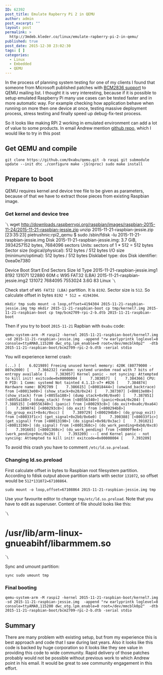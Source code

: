 ```yaml
---
ID: 62392
post_title: Emulate Rapberry Pi 2 in QEMU
author: admin
post_excerpt: ""
layout: post
permalink: >
  http://3mdeb.kleder.co/linux/emulate-rapberry-pi-2-in-qemu/
published: true
post_date: 2015-12-30 23:02:30
tags: [ ]
categories:
  - Linux
  - Embedded
  - QEMU
---
```

In the process of planning system testing for one of my clients I found that someone from Microsoft published patches with [BCM2836 support][1] to QEMU mailing list. I thought it is very interesting, because if it is possible to setup emulated Raspberry Pi many use cases can be tested faster and in more automatic way. For example checking how application behave when running on more then one device at once, testing massive deployment process, stress testing and finally speed up debug-fix-test process.

So it looks like making RPi 2 working in emulated environment can add a lot of value to some products. In email Andrew mention [github repo][2], which I would like to try in this post

## Get QEMU and compile

`git clone https://github.com/0xabu/qemu.git -b raspi
git submodule update --init dtc
./configure
make -j$(nproc)
sudo make install`

## Prepare to boot

QEMU requires kernel and device tree file to be given as parameters, because of that we have to extract those pieces from existing Raspbian image.

### Get kernel and device tree

\``\` wget http://downloads.raspberrypi.org/raspbian/images/raspbian-2015-11-24/2015-11-21-raspbian-jessie.zip unzip 2015-11-21-raspbian-jessie.zip [23:35:23] pietrushnic:rpi2_qemu $ sudo /sbin/fdisk -lu 2015-11-21-raspbian-jessie.img Disk 2015-11-21-raspbian-jessie.img: 3.7 GiB, 3934257152 bytes, 7684096 sectors Units: sectors of 1 * 512 = 512 bytes Sector size (logical/physical): 512 bytes / 512 bytes I/O size (minimum/optimal): 512 bytes / 512 bytes Disklabel type: dos Disk identifier: 0xea0e7380

Device Boot Start End Sectors Size Id Type 2015-11-21-raspbian-jessie.img1 8192 131071 122880 60M c W95 FAT32 (LBA) 2015-11-21-raspbian-jessie.img2 131072 7684095 7553024 3.6G 83 Linux \``\`

Check start of `W95 FAT32 (LBA)` partition. It is `8192`. Sector size is `512`. So calculate offset in bytes `8192 * 512 = 4194304`.

`mkdir tmp
sudo mount -o loop,offset=4194304 2015-11-21-raspbian-jessie.img tmp
mkdir 2015-11-21-raspbian-boot
cp tmp/kernel7.img 2015-11-21-raspbian-boot
cp tmp/bcm2709-rpi-2-b.dtb 2015-11-21-raspbian-boot`

Then if you try to boot `2015-11-21` Rapbian with `0xabu` code:

`qemu-system-arm -M raspi2 -kernel 2015-11-21-raspbian-boot/kernel7.img 
-sd 2015-11-21-raspbian-jessie.img 
-append "rw earlyprintk loglevel=8 console=ttyAMA0,115200 dwc_otg.lpm_enable=0 root=/dev/mmcblk0p2" 
-dtb 2015-11-21-raspbian-boot/bcm2709-rpi-2-b.dtb -serial stdio`

You will experience kernel crash:

`(...)
[    6.021989] Freeing unused kernel memory: 420K (80779000 - 807e2000)
[    7.366232] random: systemd urandom read with 7 bits of entropy available
[    7.383057] Kernel panic - not syncing: Attempted to kill init! exitcode=0x00000004
[    7.383057] 
[    7.384366] CPU: 0 PID: 1 Comm: systemd Not tainted 4.1.13-v7+ #826
[    7.384874] Hardware name: BCM2709
[    7.386615] [<80018444>] (unwind_backtrace) from [<80013e08>] (show_stack+0x20/0x24)
[    7.387307] [<80013e08>] (show_stack) from [<8055a188>] (dump_stack+0x98/0xe0)
[    7.387851] [<8055a188>] (dump_stack) from [<80556340>] (panic+0xa4/0x204)
[    7.388515] [<80556340>] (panic) from [<800293c8>] (do_exit+0xa0c/0xa64)
[    7.389074] [<800293c8>] (do_exit) from [<800294b8>] (do_group_exit+0x4c/0xcc)
[    7.389729] [<800294b8>] (do_group_exit) from [<80033f1c>] (get_signal+0x2b0/0x6e0)
[    7.390388] [<80033f1c>] (get_signal) from [<80013190>] (do_signal+0x98/0x3ac)
[    7.391021] [<80013190>] (do_signal) from [<8001368c>] (do_work_pending+0xb8/0xc8)
[    7.391665] [<8001368c>] (do_work_pending) from [<8000f9e4>] (work_pending+0xc/0x20)
[    7.393209] ---[ end Kernel panic - not syncing: Attempted to kill init! exitcode=0x00000004
[    7.393209]`

To avoid this crash you have to comment `/etc/ld.so.preload`.

### Changing ld.so.preload

First calculate offset in bytes to Raspbian root filesystem partition. According to fdisk output above partition starts with sector `131072`, so offset would be `512*131072=67108864`.

`sudo mount -o loop,offset=67108864 2015-11-21-raspbian-jessie.img tmp`

Use your favourite editor to change `tmp/etc/ld.so.preload`. Note that you have to edit as superuser. Content of file should looks like this:

\``\`

# /usr/lib/arm-linux-gnueabihf/libarmmem.so

\``\`

Sync and umount partition:

`sync
sudo umount tmp`

### Final booting

`qemu-system-arm -M raspi2 -kernel 2015-11-21-raspbian-boot/kernel7.img 
-sd 2015-11-21-raspbian-jessie.img 
-append "rw earlyprintk loglevel=8 console=ttyAMA0,115200 dwc_otg.lpm_enable=0 root=/dev/mmcblk0p2" 
-dtb 2015-11-21-raspbian-boot/bcm2709-rpi-2-b.dtb -serial stdio`

## Summary

There are many problem with existing setup, but from my experience this is best approach and code that I saw during last years. Also it looks like this code is backed by huge corporation so it looks like they see value in providing this code to wide community. Rapid delivery of those patches probably would not be possible without previous work to which Andrew point in his email. It would be great to see community engagement in this effort.

 [1]: https://lists.gnu.org/archive/html/qemu-arm/2015-12/msg00078.html
 [2]: https://github.com/0xabu/qemu